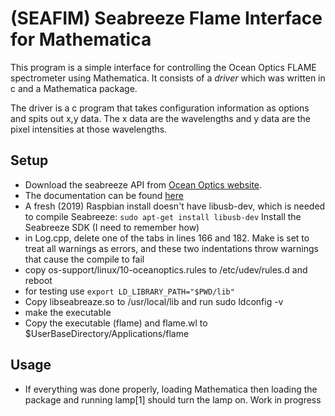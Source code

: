 # (SEAFIM) Seabreeze Flame Interface for Mathematica

This program is a simple interface for controlling the Ocean Optics FLAME spectrometer using Mathematica.  It consists of a *driver* which was written in c and a Mathematica package.

The driver is a c program that takes configuration information as options and spits out x,y data.  The x data are the wavelengths and y data are the pixel intensities at those wavelengths.  

## Setup

- Download the seabreeze API from [Ocean Optics website](https://oceanoptics.com/product/seabreeze/#tab-downloads).
- The documentation can be found [here](https://oceanoptics.com/api/seabreeze)
- A fresh (2019) Raspbian install doesn't have libusb-dev, which is needed to compile Seabreeze: `sudo apt-get install libusb-dev`
Install the Seabreeze SDK (I need to remember how) 
- in Log.cpp, delete one of the tabs in lines 166 and 182. Make is set to treat all warnings as errors, and these two indentations throw warnings that cause the compile to fail
- copy os-support/linux/10-oceanoptics.rules to /etc/udev/rules.d and reboot
- for testing use `export LD_LIBRARY_PATH="$PWD/lib"`
- Copy libseabreaze.so to /usr/local/lib and run sudo ldconfig -v 
- make the executable
- Copy the executable (flame) and flame.wl to $UserBaseDirectory/Applications/flame

## Usage

- If everything was done properly, loading Mathematica then loading the package and running lamp[1] should turn the lamp on.
Work in progress

